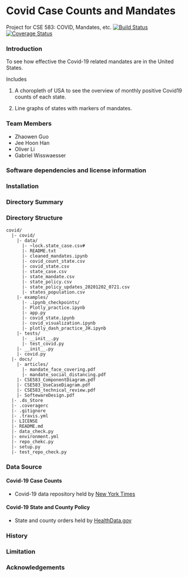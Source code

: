 # Covid Case Counts and Mandates
Project for CSE 583: COVID, Mandates, etc.
[![Build Status](https://travis-ci.com/gabewiss/covid.svg?branch=main)](https://travis-ci.com/gabewiss/covid)
[![Coverage Status](https://coveralls.io/repos/github/gabewiss/covid/badge.svg?branch=main)](https://coveralls.io/github/gabewiss/covid?branch=main)


### Introduction

To see how effective the Covid-19 related mandates are in the United States.

Includes
1. A choropleth of USA to see the overview of monthly positive Covid19 counts of each state.

2. Line graphs of states with markers of mandates.

### Team Members

* Zhaowen Guo
* Jee Hoon Han
* Oliver Li
* Gabriel Wisswaesser

### Software dependencies and license information


### Installation


### Directory Summary

### Directory Structure
```
covid/
  |- covid/
    |- data/
      |- ~lock.state_case.csv#
      |- README.txt
      |- cleaned_mandates.ipynb
      |- covid_count_state.csv
      |- covid_state.csv
      |- state_case.csv
      |- state_mandate.csv
      |- state_policy.csv
      |- state_policy_updates_20201202_0721.csv
      |- states_population.csv
    |- examples/
      |- .ipynb_checkpoints/
      |- Plotly_practice.ipynb
      |- app.py
      |- covid_state.ipynb
      |- covid_visualization.ipynb
      |- plotly_dash_practice_JH.ipynb
    |- tests/
      |- __init__.py
      |- test_covid.py
    |- __init__.py
    |- covid.py
  |- docs/
    |- articles/
      |- mandate_face_covering.pdf
      |- mandate_social_distancing.pdf
    |- CSE583_ComponentDiagram.pdf
    |- CSE583_UseCaseDiagram.pdf
    |- CSE583_technical_review.pdf
    |- SoftewareDesign.pdf
  |- .ds_Store
  |- .coveragerc
  |- .gitignore
  |- .travis.yml
  |- LICENSE
  |- README.md
  |- data_check.py
  |- environment.yml
  |- repo_chekc.py
  |- setup.py
  |- test_repo_check.py
```

### Data Source
#### Covid-19 Case Counts
  - Covid-19 data repository held by [New York Times](https://github.com/nytimes/covid-19-data)

#### Covid-19 State and County Policy
  - State and county orders held by [HealthData.gov](https://healthdata.gov/dataset/covid-19-state-and-county-policy-orders)

### History

### Limitation

### Acknowledgements
